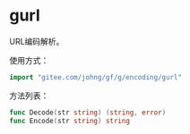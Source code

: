 
# gurl

URL编码解析。

使用方式：
```go
import "gitee.com/johng/gf/g/encoding/gurl"
```

方法列表：
```go
func Decode(str string) (string, error)
func Encode(str string) string
```